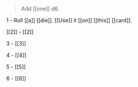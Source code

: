 
>Add [[one]] d6. 

1 - Roll [[a]] [[die]]. [[Use]] it [[on]] [[this]] [[card]].

[[2]] - [[2]]

3 - [[3]]

4 - [[4]]

5 - [[5]]

6 - [[6]]

